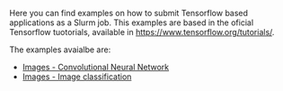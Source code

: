 Here you can find examples on how to submit Tensorflow based applications as a Slurm job. This examples are based in the oficial Tensorflow tuotorials, available in https://www.tensorflow.org/tutorials/.

The examples avaialbe are:

- [Images - Convolutional Neural Network](cnn)
- [Images - Image classification](image_classification)
